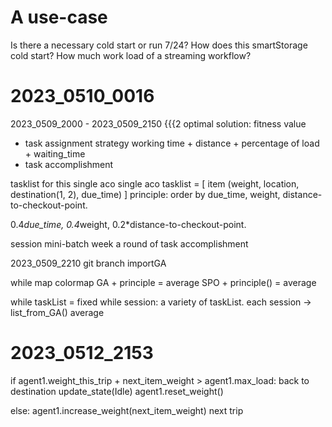 # A use-case
Is there a necessary cold start or run 7/24?
How does this smartStorage cold start? 
How much work load of a streaming workflow?

# 2023_0510_0016
2023_0509_2000 - 2023_0509_2150 {{{2
optimal solution:
fitness value

- task assignment strategy
    working time + distance + percentage of load + waiting_time 
- task accomplishment 

tasklist for this single aco
single aco
tasklist = [ item (weight, location, destination(1, 2), due_time) ] 
principle: order by due_time, weight, distance-to-checkout-point.

0.4*due_time, 0.4*weight, 0.2*distance-to-checkout-point.


session 
mini-batch week
a round of task accomplishment

2023_0509_2210
git branch importGA

while
    map colormap
        GA + principle = average
        SPO + principle() = average

while 
    taskList = fixed
    while 
        session: a variety of taskList. 
        each session -> list_from_GA()
    average


# 2023_0512_2153
if agent1.weight_this_trip + next_item_weight > agent1.max_load:
    back to destination
    update_state(Idle)
    agent1.reset_weight()

else:
    agent1.increase_weight(next_item_weight)
    next trip
